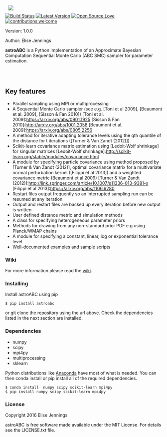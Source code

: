 

<a href="https://github.com/EliseJ/astroABC"><img src="https://github.com/EliseJ/astroABC/blob/master/abc_logo.001.jpeg" align="left" hspace="10" vspace="6"></a>

<br>

[![Build Status](https://travis-ci.com/EliseJ/astroABC.svg?token=LXdoQwTqixvxvKudVHQ7&branch=master)](https://travis-ci.com/EliseJ/astroABC)
[![Latest Version](http://img.shields.io/pypi/v/astroabc.svg?style=flat)](https://pypi.python.org/pypi/astroabc/)
[![Open Source Love](https://badges.frapsoft.com/os/mit/mit.svg?v=102)](https://github.com/EliseJ/astroABC/blob/master/LICENSE.txt)
 [![contributions welcome](https://img.shields.io/badge/contributions-welcome-brightgreen.svg?style=flat)](https://github.com/EliseJ/astroABC/issues)



Version: 1.0.0


Author: Elise Jennings


**astroABC** is a Python implementation of an Approximate Bayesian Computation Sequential Monte Carlo (ABC SMC) sampler for parameter estimation. 


<br>
<br>

## Key features ##

- Parallel sampling using MPI or multiprocessing
- A Sequential Monte Carlo sampler (see e.g. [Toni et al 2009], [Beaumont et al. 2009], [Sisson & Fan 2010])
[Toni et al. 2009]:https://arxiv.org/abs/0901.1925
[Sisson & Fan 2010]:http://arxiv.org/abs/1001.2058
[Beaumont et al. 2009]:https://arxiv.org/abs/0805.2256
- A method for iterative adapting tolerance levels using the qth quantile of the distance for t iterations ([Turner & Van Zandt (2012)])
- Scikit-learn covariance matrix estimation using [Ledoit-Wolf shrinkage] for singular matrices
[Ledoit-Wolf shrinkage]:http://scikit-learn.org/stable/modules/covariance.html
- A module for specifying particle covariance using method proposed by [Turner & Van Zandt (2012)], optimal covariance matrix  for a multivariate normal perturbation kernel ([Filippi et al 2013]) and a weighted covariance metric (Beaumont et al 2009)
[Turner & Van Zandt (2012)]:http://link.springer.com/article/10.1007/s11336-013-9381-x
[Filippi et al 2013]:https://arxiv.org/abs/1106.6280
- Restart files output frequently so an interrupted sampling run can be resumed at any iteration
- Output and restart files are backed up every iteration before new output is written
- User defined distance metric and simulation methods
- A class for specifying heterogeneous parameter priors 
- Methods for drawing from any non-standard prior PDF e.g using Planck/WMAP chains 
- A module for specifying a constant, linear, log or exponential tolerance level
- Well-documented examples and sample scripts


### Wiki ###

For more information please read the [wiki](https://github.com/EliseJ/astroABC/wiki).

### Installing ###

Install astroABC using pip

```
$ pip install astroabc
```

or git clone the repository using the url above. 
Check the dependencies listed in the next section are installed.

### Dependencies ###

* numpy
* scipy
* mpi4py
* multiprocessing
* sklearn

Python distributions like [Anaconda] have most of what is needed. 
You can then conda install or pip install all of the required dependencies.

```
$ conda install  numpy scipy scikit-learn mpi4py
$ pip install numpy scipy scikit-learn mpi4py
```

[Anaconda]:https://www.continuum.io/downloads

### License ###

Copyright 2016 Elise Jennings

astroABC is free software made available under the MIT License. For details see the LICENSE.txt file.
